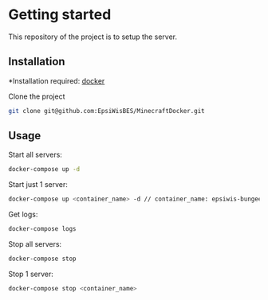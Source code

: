 # Getting started

This repository of the project is to setup the server. 

## Installation

*Installation required: [docker](https://docs.docker.com/engine/install/ubuntu/)

Clone the project
```bash
git clone git@github.com:EpsiWisBES/MinecraftDocker.git
```

## Usage

Start all servers:

```bash
docker-compose up -d
```

Start just 1 server:
```bash
docker-compose up <container_name> -d // container_name: epsiwis-bungeecord, epsiwis-main
```

Get logs:
```bash
docker-compose logs
```

Stop all servers:
```bash
docker-compose stop
```

Stop 1 server:
```bash
docker-compose stop <container_name>
```
